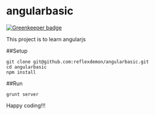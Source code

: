 angularbasic
============

[![Greenkeeper badge](https://badges.greenkeeper.io/reflexdemon/angularbasic.svg)](https://greenkeeper.io/)

This project is to learn angularjs


##Setup

```
git clone git@github.com:reflexdemon/angularbasic.git
cd angularbasic
npm install
```


##Run

```
grunt server
```


Happy coding!!!